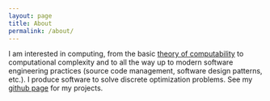 ```yaml
---
layout: page
title: About
permalink: /about/
---
```


I am interested in computing, from the basic [theory of computability][comp-theory] to computational complexity and to all the way up to modern software engineering practices (source code management, software design patterns, etc.). I produce software to solve discrete optimization problems. See my [github page][github-aykut] for my projects.

[lehigh]: http://lehigh.edu
[comp-theory]: https://en.wikipedia.org/wiki/Computability_theory
[github-aykut]: https://github.com/aykutbulut
